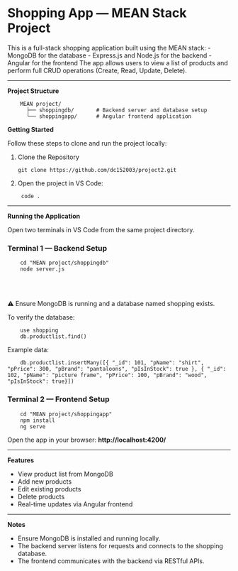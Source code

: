 <h1>Shopping App — MEAN Stack Project</h1>
This is a full-stack shopping application built using the MEAN stack:
- MongoDB for the database
- Express.js and Node.js for the backend
- Angular for the frontend
The app allows users to view a list of products and perform full CRUD operations (Create, Read, Update, Delete).

<hr>

**Project Structure**

             
        MEAN project/  
          ├── shoppingdb/       # Backend server and database setup    
          └── shoppingapp/      # Angular frontend application






**Getting Started**

Follow these steps to clone and run the project locally:
1. Clone the Repository
   
       git clone https://github.com/dc152003/project2.git

   
3. Open the project in VS Code:
   
        code .

<hr>


**Running the Application**

Open two terminals in VS Code from the same project directory.

<h3>Terminal 1 — Backend Setup</h3>    
          
        cd "MEAN project/shoppingdb"
        node server.js
<br><br>

⚠️ Ensure MongoDB is running and a database named shopping exists.


To verify the database:
        
        use shopping
        db.productlist.find()


Example data:

        db.productlist.insertMany([{ "_id": 101, "pName": "shirt", "pPrice": 300, "pBrand": "pantaloons", "pIsInStock": true }, { "_id": 102, "pName": "picture frame", "pPrice": 100, "pBrand": "wood", "pIsInStock": true}])



<h3>Terminal 2 — Frontend Setup</h3>
        
        cd "MEAN project/shoppingapp"
        npm install
        ng serve

Open the app in your browser:
<b>http://localhost:4200/</b>

<hr>

**Features**
- View product list from MongoDB
- Add new products
- Edit existing products
- Delete products
- Real-time updates via Angular frontend
<hr>

**Notes**
- Ensure MongoDB is installed and running locally.
- The backend server listens for requests and connects to the shopping database.
- The frontend communicates with the backend via RESTful APIs.
